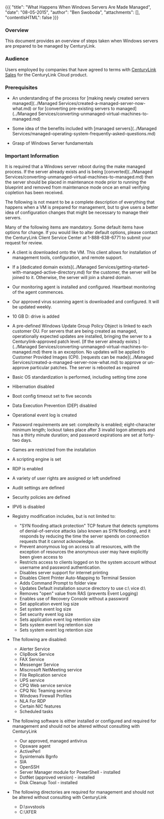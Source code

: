 {{{
  "title": "What Happens When Windows Servers Are Made Managed",
  "date": "08-05-2015",
  "author": "Ben Swoboda",
  "attachments": [],
  "contentIsHTML": false
}}}

### Overview
This document provides an overview of steps taken when Windows servers are prepared to be managed by CenturyLink.

### Audience

Users employed by companies that have agreed to terms with [CenturyLink Sales](http://www.centurylink.com/) for the CenturyLink Cloud product.

### Prerequisites
* An understanding of the process for [making newly created servers managed](../Managed Services/created-a-managed-server-now-what.md) or for [converting pre-existing servers to managed](../Managed Services/converting-unmanaged-virtual-machines-to-managed.md)

* Some idea of the benefits included with [managed servers](../Managed Services/managed-operating-system-frequently-asked-questions.md)

* Grasp of Windows Server fundamentals

### Important Information

It is required that a Windows server reboot during the make managed process. If the server already exists and is being [converted](../Managed Services/converting-unmanaged-virtual-machines-to-managed.md) then the server should be placed in maintenance mode prior to running the blueprint and removed from maintenance mode once an email verifying copletion has been received.

The following is not meant to be a complete description of everything that happens when a VM is prepared for management, but to give users a better idea of configuration changes that might be necessary to manage their servers.

Many of the following items are mandatory. Some default items have options for change. If you would like to alter default options, please contact the CenturyLink Client Service Center at 1-888-638-6771 to submit your request for review.

* A client is downloaded onto the VM. This client allows for installation of management tools, configuration, and remote support.
* If a [dedicated domain exists](../Managed Services/getting-started-with-managed-active-directory.md) for the customer, the server will be joined to it. Otherwise, the server will join a shared domain.
* Our monitoring agent is installed and configured. Heartbeat monitoring of the agent commences.
* Our approved virus scanning agent is downloaded and configured. It will be updated weekly.
* 10 GB D: drive is added
* A pre-defined Windows Update Group Policy Object is linked to each customer OU. For servers that are being created as managed, operationally expected updates are installed, bringing the server to a Centurylink-approved patch level. [If the server already exists ](../Managed Services/converting-unmanaged-virtual-machines-to-managed.md) there is an exception. No updates will be applied to Customer Provided Images (CPI). [requests can be made](../Managed Services/created-a-managed-server-now-what.md) to approve or un-approve particular patches. The server is rebooted as required
* Basic OS standardization is performed, including setting time zone
* Hibernation disabled
* Boot config timeout set to five seconds
*	Data Execution Prevention (DEP) disabled
* Operational event log is created
* Password requirements are set: complexity is enabled; eight-character minimum length; lockout takes place after 3 invalid logon attempts and has a thirty minute duration; and password expirations are set at forty-two days.
* Games are restricted from the installation
* A scripting engine is set
* RDP is enabled
* A variety of user rights are assigned or left undefined
* Audit settings are defined
* Security policies are defined
* IPV6 is disabled

* Registry modification includes, but is not limited to:
  * "SYN flooding attack protection" TCP feature that detects symptoms of denial-of-service attacks (also known as SYN flooding), and it responds by reducing the time the server spends on connection requests that it cannot acknowledge.
  * Prevent anonymous log on access to all resources, with the exception of resources the anonymous user may have explicitly been given access to
  * Restricts access to clients logged on to the system account without username and password authentication.
  * Disables server support for internet printing
  * Disables Client Printer Auto-Mapping to Terminal Session
  * Adds Command Prompt to folder view
  * Updates Default installation source directory to use c:\ vice d:\
  * Removes "open" value from RAS (prevents Event Logging)
  * Enables use of Recovery Console without a password
  * Set application event log size
  * Set system event log size
  * Set security event log size
  * Sets application event log retention size
  * Sets system event log retention size
  * Sets system event log retention size


* The following are disabled:
  * Alerter Service
  * ClipBook Service
  * FAX Service
  * Messenger Service
  * Miscrosoft NetMeeting service
  * File Replication service
  * UPS service
  * CPQ Web service service
  * CPQ Nic Teaming service
  * Windows Firewall Profiles
  * NLA For RDP
  * Certain NIC features
  * Scheduled tasks



* The following software is either installed or configured and required for management and should not be altered without consulting with CenturyLink
  * Our approved, managed antivirus
  * Opsware agent
  * ActivePerl
  * Sysinternals Bgnfo
  * SIA
  * OpenSSH
  * Server Manager module for PowerShell - installed
  * DotNet (approved version) - installed
  * Disk Cleanup Tool - installed



* The following directories are required for management and should not be altered without consulting with CenturyLink
  * D:\svvstools
  * C:\XFER
